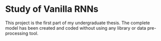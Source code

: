 # Study of Vanilla RNNs
This project is the first part of my undergraduate thesis. The complete model has been created and coded without using any library or data pre-processing tool.


